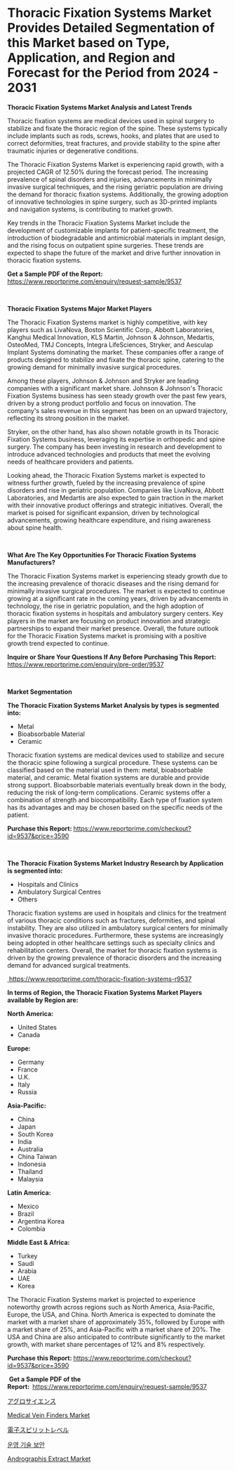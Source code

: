 <p><h1>Thoracic Fixation Systems Market Provides Detailed Segmentation of this Market based on Type, Application, and Region and Forecast for the Period from 2024 - 2031</h1></p><p><strong>Thoracic Fixation Systems Market Analysis and Latest Trends</strong></p>
<p><p>Thoracic fixation systems are medical devices used in spinal surgery to stabilize and fixate the thoracic region of the spine. These systems typically include implants such as rods, screws, hooks, and plates that are used to correct deformities, treat fractures, and provide stability to the spine after traumatic injuries or degenerative conditions.</p><p>The Thoracic Fixation Systems Market is experiencing rapid growth, with a projected CAGR of 12.50% during the forecast period. The increasing prevalence of spinal disorders and injuries, advancements in minimally invasive surgical techniques, and the rising geriatric population are driving the demand for thoracic fixation systems. Additionally, the growing adoption of innovative technologies in spine surgery, such as 3D-printed implants and navigation systems, is contributing to market growth.</p><p>Key trends in the Thoracic Fixation Systems Market include the development of customizable implants for patient-specific treatment, the introduction of biodegradable and antimicrobial materials in implant design, and the rising focus on outpatient spine surgeries. These trends are expected to shape the future of the market and drive further innovation in thoracic fixation systems.</p></p>
<p><strong>Get a Sample PDF of the Report:&nbsp;</strong> <a href="https://www.reportprime.com/enquiry/request-sample/9537">https://www.reportprime.com/enquiry/request-sample/9537</a></p>
<p>&nbsp;</p>
<p><strong>Thoracic Fixation Systems Major Market Players</strong></p>
<p><p>The Thoracic Fixation Systems market is highly competitive, with key players such as LivaNova, Boston Scientific Corp., Abbott Laboratories, Kanghui Medical Innovation, KLS Martin, Johnson & Johnson, Medartis, OsteoMed, TMJ Concepts, Integra LifeSciences, Stryker, and Aesculap Implant Systems dominating the market. These companies offer a range of products designed to stabilize and fixate the thoracic spine, catering to the growing demand for minimally invasive surgical procedures.</p><p>Among these players, Johnson & Johnson and Stryker are leading companies with a significant market share. Johnson & Johnson's Thoracic Fixation Systems business has seen steady growth over the past few years, driven by a strong product portfolio and focus on innovation. The company's sales revenue in this segment has been on an upward trajectory, reflecting its strong position in the market.</p><p>Stryker, on the other hand, has also shown notable growth in its Thoracic Fixation Systems business, leveraging its expertise in orthopedic and spine surgery. The company has been investing in research and development to introduce advanced technologies and products that meet the evolving needs of healthcare providers and patients.</p><p>Looking ahead, the Thoracic Fixation Systems market is expected to witness further growth, fueled by the increasing prevalence of spine disorders and rise in geriatric population. Companies like LivaNova, Abbott Laboratories, and Medartis are also expected to gain traction in the market with their innovative product offerings and strategic initiatives. Overall, the market is poised for significant expansion, driven by technological advancements, growing healthcare expenditure, and rising awareness about spine health.</p></p>
<p>&nbsp;</p>
<p><strong>What Are The Key Opportunities For Thoracic Fixation Systems Manufacturers?</strong></p>
<p><p>The Thoracic Fixation Systems market is experiencing steady growth due to the increasing prevalence of thoracic diseases and the rising demand for minimally invasive surgical procedures. The market is expected to continue growing at a significant rate in the coming years, driven by advancements in technology, the rise in geriatric population, and the high adoption of thoracic fixation systems in hospitals and ambulatory surgery centers. Key players in the market are focusing on product innovation and strategic partnerships to expand their market presence. Overall, the future outlook for the Thoracic Fixation Systems market is promising with a positive growth trend expected to continue.</p></p>
<p><strong>Inquire or Share Your Questions If Any Before Purchasing This Report:</strong> <a href="https://www.reportprime.com/enquiry/pre-order/9537">https://www.reportprime.com/enquiry/pre-order/9537</a></p>
<p>&nbsp;</p>
<p><strong>Market Segmentation</strong></p>
<p><strong>The Thoracic Fixation Systems Market Analysis by types is segmented into:</strong></p>
<p><ul><li>Metal</li><li>Bioabsorbable Material</li><li>Ceramic</li></ul></p>
<p><p>Thoracic fixation systems are medical devices used to stabilize and secure the thoracic spine following a surgical procedure. These systems can be classified based on the material used in them: metal, bioabsorbable material, and ceramic. Metal fixation systems are durable and provide strong support. Bioabsorbable materials eventually break down in the body, reducing the risk of long-term complications. Ceramic systems offer a combination of strength and biocompatibility. Each type of fixation system has its advantages and may be chosen based on the specific needs of the patient.</p></p>
<p><strong>Purchase this Report:&nbsp;</strong><a href="https://www.reportprime.com/checkout?id=9537&price=3590">https://www.reportprime.com/checkout?id=9537&price=3590</a></p>
<p>&nbsp;</p>
<p><strong>The Thoracic Fixation Systems Market Industry Research by Application is segmented into:</strong></p>
<p><ul><li>Hospitals and Clinics</li><li>Ambulatory Surgical Centres</li><li>Others</li></ul></p>
<p><p>Thoracic fixation systems are used in hospitals and clinics for the treatment of various thoracic conditions such as fractures, deformities, and spinal instability. They are also utilized in ambulatory surgical centers for minimally invasive thoracic procedures. Furthermore, these systems are increasingly being adopted in other healthcare settings such as specialty clinics and rehabilitation centers. Overall, the market for thoracic fixation systems is driven by the growing prevalence of thoracic disorders and the increasing demand for advanced surgical treatments.</p></p>
<p><a href="https://www.reportprime.com/thoracic-fixation-systems-r9537">&nbsp;https://www.reportprime.com/thoracic-fixation-systems-r9537</a></p>
<p><strong>In terms of Region, the Thoracic Fixation Systems Market Players available by Region are:</strong></p>
<p>
    <p> <strong> North America: </strong>
        <ul>
            <li>United States</li>
            <li>Canada</li>
        </ul>
        </p> 
    <p> <strong> Europe: </strong>
        <ul>
            <li>Germany</li>
            <li>France</li>
            <li>U.K.</li>
            <li>Italy</li>
            <li>Russia</li>
        </ul>
        </p> 
    <p> <strong> Asia-Pacific: </strong>
        <ul>
            <li>China</li>
            <li>Japan</li>
            <li>South Korea</li>
            <li>India</li>
            <li>Australia</li>
            <li>China Taiwan</li>
            <li>Indonesia</li>
            <li>Thailand</li>
            <li>Malaysia</li>
        </ul>
        </p> 
    <p> <strong> Latin America: </strong>
        <ul>
            <li>Mexico</li>
            <li>Brazil</li>
            <li>Argentina Korea</li>
            <li>Colombia</li>
        </ul>
        </p> 
    <p> <strong> Middle East & Africa: </strong>
        <ul>
            <li>Turkey</li>
            <li>Saudi</li>
            <li>Arabia</li>
            <li>UAE</li>
            <li>Korea</li>
        </ul>
    </p>
    </p>
<p><p>The Thoracic Fixation Systems market is projected to experience noteworthy growth across regions such as North America, Asia-Pacific, Europe, the USA, and China. North America is expected to dominate the market with a market share of approximately 35%, followed by Europe with a market share of 25%, and Asia-Pacific with a market share of 20%. The USA and China are also anticipated to contribute significantly to the market growth, with market share percentages of 12% and 8% respectively.</p></p>
<p><strong>Purchase this Report: </strong><a href="https://www.reportprime.com/checkout?id=9537&price=3590">https://www.reportprime.com/checkout?id=9537&price=3590</a></p>
<p>&nbsp;<strong>Get a Sample PDF of the Report:&nbsp;&nbsp;</strong><a href="https://www.reportprime.com/enquiry/request-sample/9537">https://www.reportprime.com/enquiry/request-sample/9537</a></p>
<p><strong></strong></p>
<p><p><a href="https://github.com/pepo3k/Market-Research-Report-List-1/blob/main/697977223641.md">アグロサイエンス</a></p><p><a href="https://github.com/gamblestampleyjenny50m5sl6/Market-Research-Report-List-2/blob/main/medical-vein-finders-market.md">Medical Vein Finders Market</a></p><p><a href="https://github.com/nemesis2824/Market-Research-Report-List-1/blob/main/164005223642.md">電子スピリットレベル</a></p><p><a href="https://github.com/FelipeGrrady654556/Market-Research-Report-List-1/blob/main/351014121442.md">운영 기술 보안</a></p><p><a href="https://issuu.com/reportprime-2/docs/andrographis-extract-market-size-2030.pptx">Andrographis Extract Market</a></p></p>